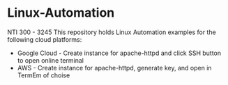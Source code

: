 # Linux-Automation
NTI 300 - 3245
This repository holds Linux Automation examples for the following cloud platforms:

* Google Cloud - Create instance for apache-httpd and click SSH button to open online terminal
* AWS - Create instance for apache-httpd, generate key, and open in TermEm of choise
